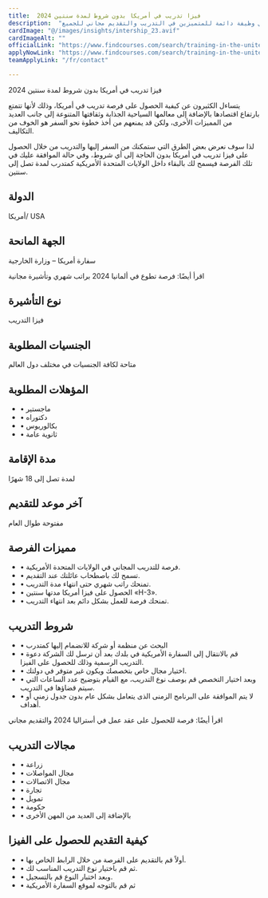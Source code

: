 ```yaml
---
title:  فيزا تدريب في أمريكا بدون شروط لمدة سنتين 2024 
description:  "فرصة ذهبية ممولة للتدريب في أمريكا بدون شروط لمدة سنتين والحصول علي وظيفة دائمة للمتميزين في التدريب والتقديم مجاني للجميع." 
cardImage: "@/images/insights/intership_23.avif" 
cardImageAlt: "" 
officialLink: "https://www.findcourses.com/search/training-in-the-united-states" 
applyNowLink: "https://www.findcourses.com/search/training-in-the-united-states" 
teamApplyLink: "/fr/contact"

---
```


فيزا تدريب في أمريكا بدون شروط لمدة سنتين 2024

يتساءل الكثيرون عن كيفية الحصول على فرصة تدريب في أمريكا، وذلك لأنها تتمتع بارتفاع اقتصادها بالإضافة إلى معالمها السياحية الجذابة وثقافتها المتنوعة إلى جانب العديد من المميزات الأخرى، ولكن قد يمنعهم من أخذ خطوة نحو السفر هو الخوف من التكاليف.

لذا سوف نعرض بعض الطرق التي ستمكنك من السفر إليها والتدريب من خلال الحصول على فيزا تدريب في أمريكا بدون الحاجة إلى أي شروط، وفي حالة الموافقة عليك في تلك الفرصة فيسمح لك بالبقاء داخل الولايات المتحدة الأمريكية كمتدرب لمدة تصل إلى سنتين.

## الدولة

أمريكا/ USA

## الجهة المانحة

سفارة أمريكا – وزارة الخارجية

اقرأ أيضًا: فرصة تطوع في ألمانيا 2024 براتب شهري وتأشيرة مجانية

## نوع التأشيرة

فيزا التدريب

## الجنسيات المطلوبة

متاحة لكافة الجنسيات في مختلف دول العالم

## المؤهلات المطلوبة

- • ماجستير
- • دكتوراه
- • بكالوريوس
- • ثانوية عامة

## مدة الإقامة

لمدة تصل إلى 18 شهرًا

## آخر موعد للتقديم

مفتوحة طوال العام

## مميزات الفرصة

- • فرصة للتدريب المجاني في الولايات المتحدة الأمريكية.
- • تسمح لك باصطحاب عائلتك عند التقديم.
- • تمنحك راتب شهري حتى انتهاء مدة التدريب.
- • الحصول على فيزا أمريكا مدتها سنتين «H-3».
- • تمنحك فرصة للعمل بشكل دائم بعد انتهاء التدريب.

## شروط التدريب

- • البحث عن منظمة أو شركة للانضمام إليها كمتدرب
- • قم بالانتقال إلى السفارة الأمريكية في بلدك بعد أن ترسل لك الشركة دعوة التدريب الرسمية وذلك للحصول على الفيزا.
- • اختيار مجال خاص بتخصصك ويكون غير متوفر في دولتك.
- • وبعد اختيار التخصص قم بوصف نوع التدريب، مع القيام بتوضيح عدد الساعات التي سيتم قضاؤها في التدريب.
- • لا يتم الموافقة على البرنامج الزمنى الذى يتعامل بشكل عام بدون جدول زمني أو أهداف.

اقرأ أيضًا: فرصة للحصول على عقد عمل في أستراليا 2024 والتقديم مجاني

## مجالات التدريب

- • زراعة
- • مجال المواصلات
- • مجال الاتصالات
- • تجارة
- • تمويل
- • حكومة
- • بالإضافة إلى العديد من المهن الأخرى

## كيفية التقديم للحصول على الفيزا

- • أولاً قم بالتقديم على الفرصة من خلال الرابط الخاص بها.
- • ثم قم باختيار نوع التدريب المناسب لك.
- • وبعد اختبار النوع قم بالتسجيل.
- • ثم قم بالتوجه لموقع السفارة الأمريكية

